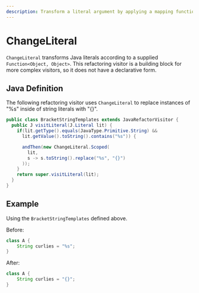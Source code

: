 ```yaml
---
description: Transform a literal argument by applying a mapping function.
---
```


# ChangeLiteral

`ChangeLiteral` transforms Java literals according to a supplied `Function<Object, Object>`. This refactoring visitor is a building block for more complex visitors, so it does not have a declarative form.

## Java Definition

The following refactoring visitor uses `ChangeLiteral` to replace instances of "%s" inside of string literals with "{}".

```java
public class BracketStringTemplates extends JavaRefactorVisitor {
  public J visitLiteral(J.Literal lit) {
    if(lit.getType().equals(JavaType.Primitive.String) &&
      lit.getValue().toString().contains("%s")) {

      andThen(new ChangeLiteral.Scoped(
        lit, 
        s -> s.toString().replace("%s", "{}")
      )); 
    }
    return super.visitLiteral(lit);
  }
}
```

## Example

Using the `BracketStringTemplates` defined above.

Before:

```java
class A {
    String curlies = "%s";
}
```

After:

```java
class A {
    String curlies = "{}";
}
```

